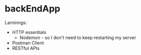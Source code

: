 # backEndApp

Larninngs:

- HTTP essentials
  - Nodemon - so I don't need to keep restarting my server
- Postman Client
- RESTful APIs
